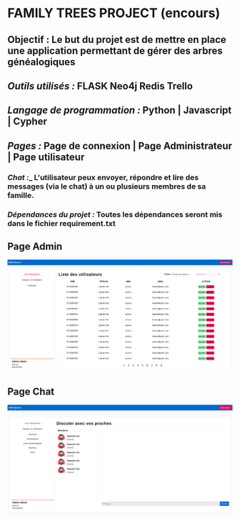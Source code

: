 # FAMILY TREES PROJECT (encours)


## __**Objectif :**__ Le but du projet est de mettre en place une application permettant de gérer des arbres généalogiques

## *Outils utilisés :* **FLASK**  **Neo4j** **Redis** **Trello**

## *Langage de programmation :* Python |  Javascript  |  Cypher

## *Pages :* Page de connexion |  Page Administrateur  |  Page utilisateur

### _**Chat :**__ L'utilisateur peux envoyer, répondre et lire des messages (via le chat) à un ou plusieurs membres de sa famille.

### *Dépendances du projet :* Toutes les dépendances seront mis dans le fichier requirement.txt


## **Page Admin**

![Capture d'écran de la page Admin](./static/images/admin.png)

## **Page Chat**

![Capture d'écran de la page Chat](./static/images/chat.png)